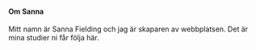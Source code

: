 #### Om Sanna

Mitt namn är Sanna Fielding och jag är skaparen av webbplatsen. Det är mina studier ni får följa här.
